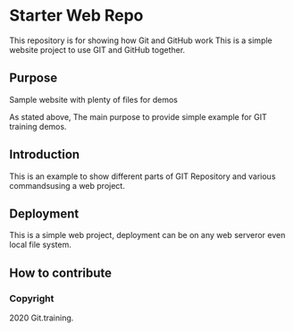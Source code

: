 # Starter Web Repo

This repository is for showing how Git and GitHub work
This is a simple website project to use GIT and GitHub together.

## Purpose

Sample website with plenty of files for demos

As stated above, The main purpose to provide simple example for GIT training demos.

## Introduction

This is an example to show different parts of GIT Repository and various commandsusing a web project.

## Deployment 

This is a simple web project, deployment can be on any web serveror even local file system.

## How to contribute

### Copyright

2020 Git.training.